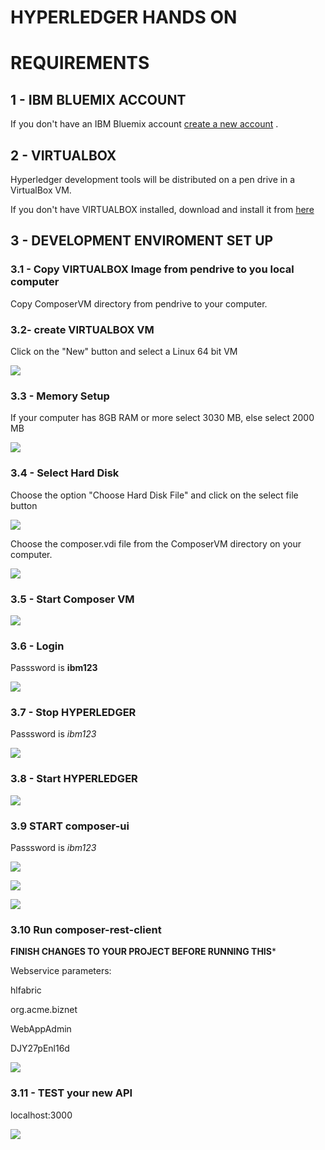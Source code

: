 # HYPERLEDGER HANDS ON 


# REQUIREMENTS 

## 1 - IBM BLUEMIX ACCOUNT

If you don't have an IBM Bluemix account [create a new account](https://www.ibm.com/developerworks/community/blogs/941f1004-4e3d-4a4b-87ed-30d8045fde4e/resource/IBM%20Bluemix%20Tutorial%20-%20Creating%20a%20Bluemix%20Account%20v2.0_files/IBMBluemixTutorial-CreatingaBluemixAccountv2.0.pdf?lang=en) . 

## 2 - VIRTUALBOX

Hyperledger development tools will be distributed on a pen drive in a VirtualBox VM. 

If you don't have VIRTUALBOX installed, download and install it from [here](https://www.virtualbox.org/wiki/Downloads) 


## 3 - DEVELOPMENT ENVIROMENT SET UP 


### 3.1 - Copy VIRTUALBOX Image from pendrive to you local computer

Copy ComposerVM directory from pendrive to your computer.

### 3.2- create VIRTUALBOX VM

Click on the "New" button and select a Linux 64 bit VM

![](https://raw.githubusercontent.com/plucena/hyperledger/master/virtualbox/con1.png)


### 3.3 - Memory Setup

If your computer has 8GB RAM or more select 3030 MB, else select 2000 MB 

![](https://raw.githubusercontent.com/plucena/hyperledger/master/virtualbox/con2.png)


### 3.4 - Select Hard Disk

Choose the option "Choose Hard Disk File" and click on the select file button

![](https://raw.githubusercontent.com/plucena/hyperledger/master/virtualbox/con3.png)

Choose the composer.vdi file from the ComposerVM directory on your computer.

![](https://raw.githubusercontent.com/plucena/hyperledger/master/virtualbox/con4.png)

### 3.5 - Start Composer VM

![](https://raw.githubusercontent.com/plucena/hyperledger/master/virtualbox/con5.png)

### 3.6 - Login

Passsword is  **ibm123**

![](https://raw.githubusercontent.com/plucena/hyperledger/master/virtualbox/con6.png)


### 3.7 - Stop HYPERLEDGER

Passsword is *ibm123*

![](https://raw.githubusercontent.com/plucena/hyperledger/master/virtualbox/con07.png)


### 3.8 - Start HYPERLEDGER

![](https://raw.githubusercontent.com/plucena/hyperledger/master/virtualbox/con08.png)


### 3.9  START composer-ui

Passsword is *ibm123*


![](https://raw.githubusercontent.com/plucena/hyperledger/master/virtualbox/comp09.png)

![](https://raw.githubusercontent.com/plucena/hyperledger/master/virtualbox/comp10.png)

![](https://raw.githubusercontent.com/plucena/hyperledger/master/virtualbox/comp11.png)


### 3.10 Run  composer-rest-client

**FINISH CHANGES TO YOUR PROJECT BEFORE RUNNING THIS***

Webservice parameters:

hlfabric

org.acme.biznet

WebAppAdmin

DJY27pEnl16d

![](https://raw.githubusercontent.com/plucena/hyperledger/master/virtualbox/con12.png)

### 3.11 - TEST your new API

localhost:3000

![](https://raw.githubusercontent.com/plucena/hyperledger/master/virtualbox/con13.png)


